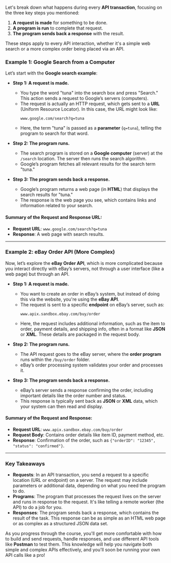 Let's break down what happens during every **API transaction**, focusing on the three key steps you mentioned:

1. **A request is made** for something to be done.
2. **A program is run** to complete that request.
3. **The program sends back a response** with the result.

These steps apply to every API interaction, whether it's a simple web search or a more complex order being placed via an API.

### Example 1: Google Search from a Computer

Let’s start with the **Google search example**:

- **Step 1: A request is made.**
   - You type the word "tuna" into the search box and press "Search." This action sends a request to Google’s servers (computers).
   - The request is actually an HTTP request, which gets sent to a **URL** (Uniform Resource Locator). In this case, the URL might look like:
     ```
     www.google.com/search?q=tuna
     ```
   - Here, the term "tuna" is passed as a **parameter** (`q=tuna`), telling the program to search for that word.

- **Step 2: The program runs.**
   - The search program is stored on a **Google computer** (server) at the `/search` location. The server then runs the search algorithm.
   - Google’s program fetches all relevant results for the search term "tuna."

- **Step 3: The program sends back a response.**
   - Google’s program returns a web page (in **HTML**) that displays the search results for "tuna."
   - The response is the web page you see, which contains links and information related to your search.

#### Summary of the Request and Response URL:
- **Request URL**: `www.google.com/search?q=tuna`
- **Response**: A web page with search results.

---

### Example 2: eBay Order API (More Complex)

Now, let’s explore the **eBay Order API**, which is more complicated because you interact directly with eBay’s servers, not through a user interface (like a web page) but through an API.

- **Step 1: A request is made.**
   - You want to create an order in eBay’s system, but instead of doing this via the website, you're using the **eBay API**.
   - The request is sent to a specific **endpoint** on eBay’s server, such as:
     ```
     www.apix.sandbox.ebay.com/buy/order
     ```
   - Here, the request includes additional information, such as the item to order, payment details, and shipping info, often in a format like **JSON** or **XML**. These details are packaged in the request body.
   
- **Step 2: The program runs.**
   - The API request goes to the eBay server, where the **order program** runs within the `/buy/order` folder.
   - eBay’s order processing system validates your order and processes it.

- **Step 3: The program sends back a response.**
   - eBay’s server sends a response confirming the order, including important details like the order number and status.
   - This response is typically sent back as **JSON** or **XML** data, which your system can then read and display.

#### Summary of the Request and Response:
- **Request URL**: `www.apix.sandbox.ebay.com/buy/order`
- **Request Body**: Contains order details like item ID, payment method, etc.
- **Response**: Confirmation of the order, such as `{"orderID": "12345", "status": "confirmed"}`.

---

### Key Takeaways
- **Requests**: In an API transaction, you send a request to a specific location (URL or endpoint) on a server. The request may include parameters or additional data, depending on what you need the program to do.
- **Programs**: The program that processes the request lives on the server and runs in response to the request. It's like telling a remote worker (the API) to do a job for you.
- **Responses**: The program sends back a response, which contains the result of the task. This response can be as simple as an HTML web page or as complex as a structured JSON data set.

As you progress through the course, you'll get more comfortable with how to build and send requests, handle responses, and use different API tools like **Postman** to test them. This knowledge will help you navigate both simple and complex APIs effectively, and you'll soon be running your own API calls like a pro!
